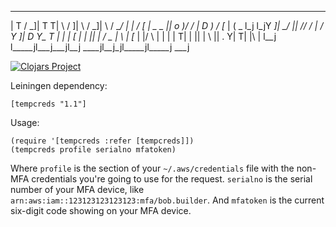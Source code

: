  ______    ___  ___ ___  ____    __  ____     ___  ___    _____
|      T  /  _]|   T   T|    \  /  ]|    \   /  _]|   \  / ___/
|      | /  [_ | _   _ ||  o  )/  / |  D  ) /  [_ |    \(   \_ 
l_j  l_jY    _]|  \_/  ||   _//  /  |    / Y    _]|  D  Y\__  T
  |  |  |   [_ |   |   ||  | /   \_ |    \ |   [_ |     |/  \ |
  |  |  |     T|   |   ||  | \     ||  .  Y|     T|     |\    |
  l__j  l_____jl___j___jl__j  \____jl__j\_jl_____jl_____j \___j
                                                               
[![Clojars Project](http://clojars.org/tempcreds/latest-version.svg)](http://clojars.org/tempcreds)

Leiningen dependency:

    [tempcreds "1.1"]
    
Usage:

    (require '[tempcreds :refer [tempcreds]])
    (tempcreds profile serialno mfatoken)
    
Where `profile` is the section of your `~/.aws/credentials` file with the non-MFA credentials you're going to use for the request. `serialno` is the serial number of your MFA device, like `arn:aws:iam::123123123123123:mfa/bob.builder`. And `mfatoken` is the current six-digit code showing on your MFA device.

